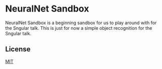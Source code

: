 # NeuralNet Sandbox

NeuralNet Sandbox is a beginning sandbox for us to play around with for the Sngular talk. This is just for now a simple object recognition for the Sngular talk.

## License
[MIT](https://choosealicense.com/licenses/mit/)
